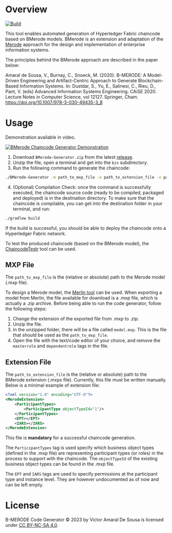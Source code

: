 # Overview
[![Build](https://github.com/AmaVic/BMerode-Generator/actions/workflows/gradle-java.yml/badge.svg)](https://github.com/AmaVic/BMerode-Generator/actions/workflows/gradle-java.yml)

This tool enables automated generation of Hyperledger Fabric chaincode based on BMerode models.
BMerode is an extension and adaptation of the [Merode](http://merode.econ.kuleuven.ac.be/) approach for the design and implementation of enterprise information systems.

The principles behind the BMerode approach are described in the paper below:

Amaral de Sousa, V., Burnay, C., Snoeck, M. (2020). B-MERODE: A Model-Driven Engineering and Artifact-Centric Approach to Generate Blockchain-Based Information Systems. In: Dustdar, S., Yu, E., Salinesi, C., Rieu, D., Pant, V. (eds) Advanced Information Systems Engineering. CAiSE 2020. Lecture Notes in Computer Science, vol 12127. Springer, Cham. https://doi.org/10.1007/978-3-030-49435-3_8

# Usage
Demonstration available in video.

[![BMerode Chaincode Generator Demonstration](https://img.youtube.com/vi/rdUwocWaw1k/0.jpg)](https://www.youtube.com/watch?v=rdUwocWaw1k)


1. Download `BMerode-Generator.zip` from the latest [release](https://github.com/AmaVic/BMerode-Generator/releases/tag/v0.5-dev).
2. Unzip the file, open a terminal and get into the `bin` subdirectory.
3. Run the following command to generate the chaincode:
```bash
./BMerode-Generator -m path_to_mxp_file -e path_to_extension_file -o path_to_destination_directory
```

4. (Optional) Compilation Check: once the command is successfully executed, the chaincode source code (ready to be compiled, packaged and deployed) is in the destination directory. To make sure that the chaincode is compilable, you can get into the destination folder in your terminal, and run:
```bash
./gradlew build
```
If the build is successful, you should be able to deploy the chaincode onto a Hyperledger Fabric network.

To test the produced chaincode (based on the BMerode model), the [ChaincodeTestr](https://github.com/AmaVic/ChaincodeTestr) tool can be used.

## MXP File
The `path_to_mxp_file` is the (relative or absolute) path to the Merode model (.mxp file).

To design a Merode model, the [Merlin tool](https://www.merlin-academic.com) can be used. When exporting a model from Merlin, the file available
for download is a .mxp file, which is actually a .zip archive. Before being able to run the code generator, follow the following steps:

1. Change the extension of the exported file from .mxp to .zip.
2. Unzip the file.
3. In the unzipped folder, there will be a file called `model.mxp`. This is the file that should be used as the `path_to_mxp_file`.
4. Open the file with the text/code editor of your choice, and remove the `masterrole` and `dependentrole` tags in the file.

## Extension File
The `path_to_extension_file` is the (relative or absolute) path to the BMerode extension (.mxpx file). Currently, this file must be written manually. Below is a minimal example of extension file:
```xml
<?xml version="1.0" encoding="UTF-8"?>
<MerodeExtension>
    <ParticipantTypes>
        <ParticipantType objectTypeId="1"/>
    </ParticipantTypes>
    <EPT></EPT>
    <IARS></IARS>
</MerodeExtension>
```

This file is **mandatory** for a successful chaincode generation.

The `ParticipantTypes` tag is used specify which business object types (defined in the .mxp file) are representing participant types (or roles) in the process to support with the chaincode.
The `objectTypeId` of the existing business object types can be found in the .mxp file.

The `EPT` and `IARS` tags are used to specify permissions at the participant type and instance level. They are however undocumented as of now and can be left empty.

# License
B-MERODE Code Generator © 2023 by Victor Amaral De Sousa is licensed under [CC BY-NC-SA 4.0](https://creativecommons.org/licenses/by-nc-sa/4.0/).
